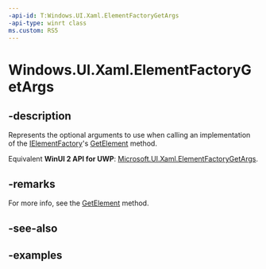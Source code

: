 ```yaml
---
-api-id: T:Windows.UI.Xaml.ElementFactoryGetArgs
-api-type: winrt class
ms.custom: RS5
---
```


<!-- Class syntax.
public class ElementFactoryGetArgs 
-->

# Windows.UI.Xaml.ElementFactoryGetArgs

## -description

Represents the optional arguments to use when calling an implementation of the [IElementFactory](ielementfactory.md)'s [GetElement](ielementfactory_getelement_92222689.md) method.

Equivalent **WinUI 2 API for UWP**: [Microsoft.UI.Xaml.ElementFactoryGetArgs](/windows/winui/api/microsoft.ui.xaml.elementfactorygetargs).

## -remarks

For more info, see the [GetElement](ielementfactory_getelement_92222689.md) method.

## -see-also

## -examples

